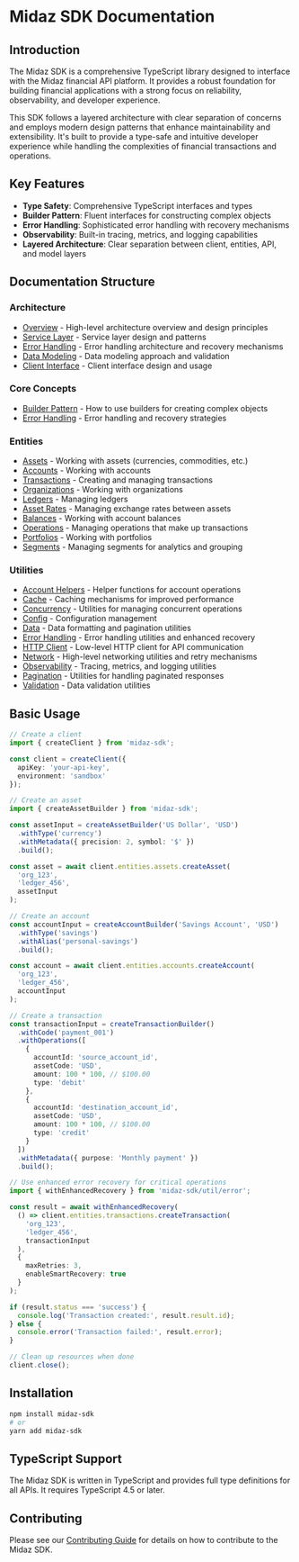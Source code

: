 # Midaz SDK Documentation

## Introduction

The Midaz SDK is a comprehensive TypeScript library designed to interface with the Midaz financial API platform. It provides a robust foundation for building financial applications with a strong focus on reliability, observability, and developer experience.

This SDK follows a layered architecture with clear separation of concerns and employs modern design patterns that enhance maintainability and extensibility. It's built to provide a type-safe and intuitive developer experience while handling the complexities of financial transactions and operations.

## Key Features

- **Type Safety**: Comprehensive TypeScript interfaces and types
- **Builder Pattern**: Fluent interfaces for constructing complex objects
- **Error Handling**: Sophisticated error handling with recovery mechanisms
- **Observability**: Built-in tracing, metrics, and logging capabilities
- **Layered Architecture**: Clear separation between client, entities, API, and model layers

## Documentation Structure

### Architecture
- [Overview](./architecture/overview.md) - High-level architecture overview and design principles
- [Service Layer](./architecture/service-layer.md) - Service layer design and patterns
- [Error Handling](./architecture/error-handling.md) - Error handling architecture and recovery mechanisms
- [Data Modeling](./architecture/data-modeling.md) - Data modeling approach and validation
- [Client Interface](./architecture/client-interface.md) - Client interface design and usage

### Core Concepts
- [Builder Pattern](./core-concepts/builder-pattern.md) - How to use builders for creating complex objects
- [Error Handling](./core-concepts/error-handling.md) - Error handling and recovery strategies

### Entities
- [Assets](./entities/assets.md) - Working with assets (currencies, commodities, etc.)
- [Accounts](./entities/accounts.md) - Working with accounts
- [Transactions](./entities/transactions.md) - Creating and managing transactions
- [Organizations](./entities/organizations.md) - Working with organizations
- [Ledgers](./entities/ledgers.md) - Managing ledgers
- [Asset Rates](./entities/asset-rates.md) - Managing exchange rates between assets
- [Balances](./entities/balances.md) - Working with account balances
- [Operations](./entities/operations.md) - Managing operations that make up transactions
- [Portfolios](./entities/portfolios.md) - Working with portfolios
- [Segments](./entities/segments.md) - Managing segments for analytics and grouping

### Utilities
- [Account Helpers](./utilities/account-helpers.md) - Helper functions for account operations
- [Cache](./utilities/cache.md) - Caching mechanisms for improved performance
- [Concurrency](./utilities/concurrency.md) - Utilities for managing concurrent operations
- [Config](./utilities/config.md) - Configuration management
- [Data](./utilities/data.md) - Data formatting and pagination utilities
- [Error Handling](./utilities/error-handling.md) - Error handling utilities and enhanced recovery
- [HTTP Client](./utilities/http-client.md) - Low-level HTTP client for API communication
- [Network](./utilities/network.md) - High-level networking utilities and retry mechanisms
- [Observability](./utilities/observability.md) - Tracing, metrics, and logging utilities
- [Pagination](./utilities/pagination.md) - Utilities for handling paginated responses
- [Validation](./utilities/validation.md) - Data validation utilities

## Basic Usage

```typescript
// Create a client
import { createClient } from 'midaz-sdk';

const client = createClient({
  apiKey: 'your-api-key',
  environment: 'sandbox'
});

// Create an asset
import { createAssetBuilder } from 'midaz-sdk';

const assetInput = createAssetBuilder('US Dollar', 'USD')
  .withType('currency')
  .withMetadata({ precision: 2, symbol: '$' })
  .build();

const asset = await client.entities.assets.createAsset(
  'org_123',
  'ledger_456',
  assetInput
);

// Create an account
const accountInput = createAccountBuilder('Savings Account', 'USD')
  .withType('savings')
  .withAlias('personal-savings')
  .build();

const account = await client.entities.accounts.createAccount(
  'org_123',
  'ledger_456',
  accountInput
);

// Create a transaction
const transactionInput = createTransactionBuilder()
  .withCode('payment_001')
  .withOperations([
    {
      accountId: 'source_account_id',
      assetCode: 'USD',
      amount: 100 * 100, // $100.00
      type: 'debit'
    },
    {
      accountId: 'destination_account_id',
      assetCode: 'USD',
      amount: 100 * 100, // $100.00
      type: 'credit'
    }
  ])
  .withMetadata({ purpose: 'Monthly payment' })
  .build();

// Use enhanced error recovery for critical operations
import { withEnhancedRecovery } from 'midaz-sdk/util/error';

const result = await withEnhancedRecovery(
  () => client.entities.transactions.createTransaction(
    'org_123',
    'ledger_456',
    transactionInput
  ),
  {
    maxRetries: 3,
    enableSmartRecovery: true
  }
);

if (result.status === 'success') {
  console.log('Transaction created:', result.result.id);
} else {
  console.error('Transaction failed:', result.error);
}

// Clean up resources when done
client.close();
```

## Installation

```bash
npm install midaz-sdk
# or
yarn add midaz-sdk
```

## TypeScript Support

The Midaz SDK is written in TypeScript and provides full type definitions for all APIs. It requires TypeScript 4.5 or later.

## Contributing

Please see our [Contributing Guide](../CONTRIBUTING.md) for details on how to contribute to the Midaz SDK.
